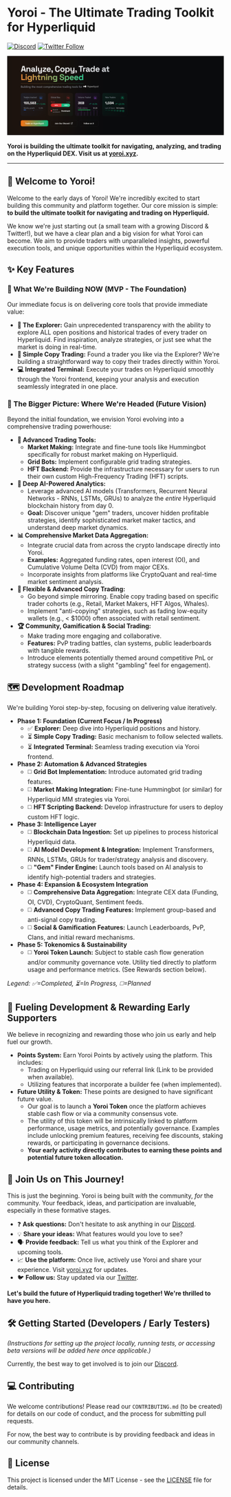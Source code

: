 # Yoroi - The Ultimate Trading Toolkit for Hyperliquid

<!-- 
    Instructions for Discord Badge:
    1. Generate a new PERMANENT Discord invite link.
    2. Get the invite code (the part after 'discord.gg/').
    3. Replace 'YOUR_NEW_DISCORD_INVITE_CODE' below with that code. 
-->
[![Discord](https://img.shields.io/discord/34FDz4sWRP?label=Discord&logo=discord&style=flat-square)](https://discord.gg/34FDz4sWRP)
[![Twitter Follow](https://img.shields.io/twitter/follow/yoroixyz?style=social)](https://x.com/YoroiXYZ)
<!-- Add other relevant badges later: Build Status, License, etc. -->

<!-- 
    Instructions for Image:
    1. Create an 'assets' folder (or similar) in your repo.
    2. Upload your banner image (e.g., 'yoroi_banner.png') to that folder.
    3. Make sure the path below matches the location and filename. 
-->
![Yoroi Banner/Image](./assets/Y0Hfki3.png)

**Yoroi is building the ultimate toolkit for navigating, analyzing, and trading on the Hyperliquid DEX. Visit us at [yoroi.xyz](https://yoroi.xyz).**

---

## 👋 Welcome to Yoroi!

Welcome to the early days of Yoroi! We're incredibly excited to start building this community and platform together. Our core mission is simple: **to build the ultimate toolkit for navigating and trading on Hyperliquid.**

We know we're just starting out (a small team with a growing Discord & Twitter!), but we have a clear plan and a big vision for what Yoroi can become. We aim to provide traders with unparalleled insights, powerful execution tools, and unique opportunities within the Hyperliquid ecosystem.

## ✨ Key Features

### 🚀 What We're Building NOW (MVP - The Foundation)

Our immediate focus is on delivering core tools that provide immediate value:

*   **🔎 The Explorer:** Gain unprecedented transparency with the ability to explore ALL open positions and historical trades of every trader on Hyperliquid. Find inspiration, analyze strategies, or just see what the market is doing in real-time.
*   **👥 Simple Copy Trading:** Found a trader you like via the Explorer? We're building a straightforward way to copy their trades directly within Yoroi.
*   **💻 Integrated Terminal:** Execute your trades on Hyperliquid smoothly through the Yoroi frontend, keeping your analysis and execution seamlessly integrated in one place.

### 🔭 The Bigger Picture: Where We're Headed (Future Vision)

Beyond the initial foundation, we envision Yoroi evolving into a comprehensive trading powerhouse:

*   **🤖 Advanced Trading Tools:**
    *   **Market Making:** Integrate and fine-tune tools like Hummingbot specifically for robust market making on Hyperliquid.
    *   **Grid Bots:** Implement configurable grid trading strategies.
    *   **HFT Backend:** Provide the infrastructure necessary for users to run their own custom High-Frequency Trading (HFT) scripts.
*   **🧠 Deep AI-Powered Analytics:**
    *   Leverage advanced AI models (Transformers, Recurrent Neural Networks - RNNs, LSTMs, GRUs) to analyze the *entire* Hyperliquid blockchain history from day 0.
    *   **Goal:** Discover unique "gem" traders, uncover hidden profitable strategies, identify sophisticated market maker tactics, and understand deep market dynamics.
*   **📊 Comprehensive Market Data Aggregation:**
    *   Integrate crucial data from across the crypto landscape directly into Yoroi.
    *   **Examples:** Aggregated funding rates, open interest (OI), and Cumulative Volume Delta (CVD) from major CEXs.
    *   Incorporate insights from platforms like CryptoQuant and real-time market sentiment analysis.
*   **🚀 Flexible & Advanced Copy Trading:**
    *   Go beyond simple mirroring. Enable copy trading based on specific trader cohorts (e.g., Retail, Market Makers, HFT Algos, Whales).
    *   Implement "anti-copying" strategies, such as fading low-equity wallets (e.g., < $1000) often associated with retail sentiment.
*   **🏆 Community, Gamification & Social Trading:**
    *   Make trading more engaging and collaborative.
    *   **Features:** PvP trading battles, clan systems, public leaderboards with tangible rewards.
    *   Introduce elements potentially themed around competitive PnL or strategy success (with a slight "gambling" feel for engagement).

## 🗺️ Development Roadmap

We're building Yoroi step-by-step, focusing on delivering value iteratively.

*   **Phase 1: Foundation (Current Focus / In Progress)**
    *   ✅ **Explorer:** Deep dive into Hyperliquid positions and history.
    *   ⏳ **Simple Copy Trading:** Basic mechanism to follow selected wallets.
    *   ⏳ **Integrated Terminal:** Seamless trading execution via Yoroi frontend.
*   **Phase 2: Automation & Advanced Strategies**
    *   ◻️ **Grid Bot Implementation:** Introduce automated grid trading features.
    *   ◻️ **Market Making Integration:** Fine-tune Hummingbot (or similar) for Hyperliquid MM strategies via Yoroi.
    *   ◻️ **HFT Scripting Backend:** Develop infrastructure for users to deploy custom HFT logic.
*   **Phase 3: Intelligence Layer**
    *   ◻️ **Blockchain Data Ingestion:** Set up pipelines to process historical Hyperliquid data.
    *   ◻️ **AI Model Development & Integration:** Implement Transformers, RNNs, LSTMs, GRUs for trader/strategy analysis and discovery.
    *   ◻️ **"Gem" Finder Engine:** Launch tools based on AI analysis to identify high-potential traders and strategies.
*   **Phase 4: Expansion & Ecosystem Integration**
    *   ◻️ **Comprehensive Data Aggregation:** Integrate CEX data (Funding, OI, CVD), CryptoQuant, Sentiment feeds.
    *   ◻️ **Advanced Copy Trading Features:** Implement group-based and anti-signal copy trading.
    *   ◻️ **Social & Gamification Features:** Launch Leaderboards, PvP, Clans, and initial reward mechanisms.
*   **Phase 5: Tokenomics & Sustainability**
    *   ◻️ **Yoroi Token Launch:** Subject to stable cash flow generation and/or community governance vote. Utility tied directly to platform usage and performance metrics. (See Rewards section below).

*Legend: ✅=Completed, ⏳=In Progress, ◻️=Planned*

## 💎 Fueling Development & Rewarding Early Supporters

We believe in recognizing and rewarding those who join us early and help fuel our growth.

*   **Points System:** Earn Yoroi Points by actively using the platform. This includes:
    *   Trading on Hyperliquid using our referral link (Link to be provided when available).
    *   Utilizing features that incorporate a builder fee (when implemented).
*   **Future Utility & Token:** These points are designed to have significant future value.
    *   Our goal is to launch a **Yoroi Token** once the platform achieves stable cash flow or via a community consensus vote.
    *   The utility of this token will be intrinsically linked to platform performance, usage metrics, and potentially governance. Examples include unlocking premium features, receiving fee discounts, staking rewards, or participating in governance decisions.
    *   **Your early activity directly contributes to earning these points and potential future token allocation.**

## 🤝 Join Us on This Journey!

This is just the beginning. Yoroi is being built *with* the community, *for* the community. Your feedback, ideas, and participation are invaluable, especially in these formative stages.

*   ❓ **Ask questions:** Don't hesitate to ask anything in our [Discord](https://discord.gg/34FDz4sWRP).
*   💡 **Share your ideas:** What features would you love to see?
*   🗣️ **Provide feedback:** Tell us what you think of the Explorer and upcoming tools.
*   📈 **Use the platform:** Once live, actively use Yoroi and share your experience. Visit [yoroi.xyz](https://yoroi.xyz) for updates.
*   🐦 **Follow us:** Stay updated via our [Twitter](https://x.com/YoroiXYZ).

**Let's build the future of Hyperliquid trading together! We're thrilled to have you here.**

## 🛠️ Getting Started (Developers / Early Testers)

*(Instructions for setting up the project locally, running tests, or accessing beta versions will be added here once applicable.)*

Currently, the best way to get involved is to join our [Discord](https://discord.gg/34FDz4sWRP).

## ‍💻 Contributing

We welcome contributions! Please read our `CONTRIBUTING.md` (to be created) for details on our code of conduct, and the process for submitting pull requests.

For now, the best way to contribute is by providing feedback and ideas in our community channels.

## 📄 License

This project is licensed under the MIT License - see the [LICENSE](LICENSE) file for details.